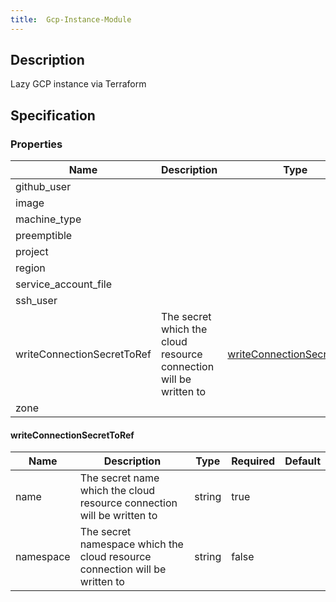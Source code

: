 ```yaml
---
title:  Gcp-Instance-Module
---
```


## Description

Lazy GCP instance via Terraform

## Specification


### Properties

 Name | Description | Type | Required | Default 
 ------------ | ------------- | ------------- | ------------- | ------------- 
 github_user |  |  | true |  
 image |  |  | false |  
 machine_type |  |  | false |  
 preemptible |  |  | false |  
 project |  |  | true |  
 region |  |  | false |  
 service_account_file |  |  | false |  
 ssh_user |  |  | true |  
 writeConnectionSecretToRef | The secret which the cloud resource connection will be written to | [writeConnectionSecretToRef](#writeConnectionSecretToRef) | false |  
 zone |  |  | false |  


#### writeConnectionSecretToRef

 Name | Description | Type | Required | Default 
 ------------ | ------------- | ------------- | ------------- | ------------- 
 name | The secret name which the cloud resource connection will be written to | string | true |  
 namespace | The secret namespace which the cloud resource connection will be written to | string | false |  
